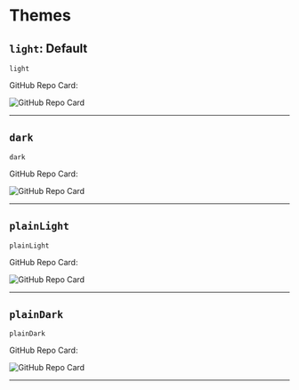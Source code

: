 # Themes

## `light`: Default

```
light
```

GitHub Repo Card:

![GitHub Repo Card](https://my-github-cards.vercel.app/api/github-repo-card?user=robert-warneke&repo=github-cards&theme=light)

---

## `dark`

```
dark
```

GitHub Repo Card:

![GitHub Repo Card](https://my-github-cards.vercel.app/api/github-repo-card?user=robert-warneke&repo=github-cards&theme=dark)

---

## `plainLight`

```
plainLight
```

GitHub Repo Card:

![GitHub Repo Card](https://my-github-cards.vercel.app/api/github-repo-card?user=robert-warneke&repo=github-cards&theme=plainLight)

---

## `plainDark`

```
plainDark
```

GitHub Repo Card:

![GitHub Repo Card](https://my-github-cards.vercel.app/api/github-repo-card?user=robert-warneke&repo=github-cards&theme=plainDark)

---